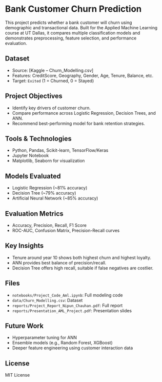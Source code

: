 # Bank Customer Churn Prediction

This project predicts whether a bank customer will churn using demographic and transactional data. Built for the Applied Machine Learning course at UT Dallas, it compares multiple classification models and demonstrates preprocessing, feature selection, and performance evaluation.

## Dataset
- Source: [Kaggle – Churn_Modelling.csv]
- Features: CreditScore, Geography, Gender, Age, Tenure, Balance, etc.
- Target: `Exited` (1 = Churned, 0 = Stayed)

## Project Objectives
- Identify key drivers of customer churn.
- Compare performance across Logistic Regression, Decision Trees, and ANN.
- Recommend best-performing model for bank retention strategies.

## Tools & Technologies
- Python, Pandas, Scikit-learn, TensorFlow/Keras
- Jupyter Notebook
- Matplotlib, Seaborn for visualization

## Models Evaluated
- Logistic Regression (~81% accuracy)
- Decision Tree (~79% accuracy)
- Artificial Neural Network (~85% accuracy)

## Evaluation Metrics
- Accuracy, Precision, Recall, F1 Score
- ROC-AUC, Confusion Matrix, Precision-Recall curves

## Key Insights
- Tenure around year 10 shows both highest churn and highest loyalty.
- ANN provides best balance of precision/recall.
- Decision Tree offers high recall, suitable if false negatives are costlier.

## Files
- `notebooks/Project_Code_Aml.ipynb`: Full modeling code
- `data/Churn_Modelling.csv`: Dataset
- `reports/Project_Report_Nipun_Chauhan.pdf`: Full report
- `reports/Presentation_AML_Project.pdf`: Presentation slides

## Future Work
- Hyperparameter tuning for ANN
- Ensemble models (e.g., Random Forest, XGBoost)
- Deeper feature engineering using customer interaction data

## License
MIT License
